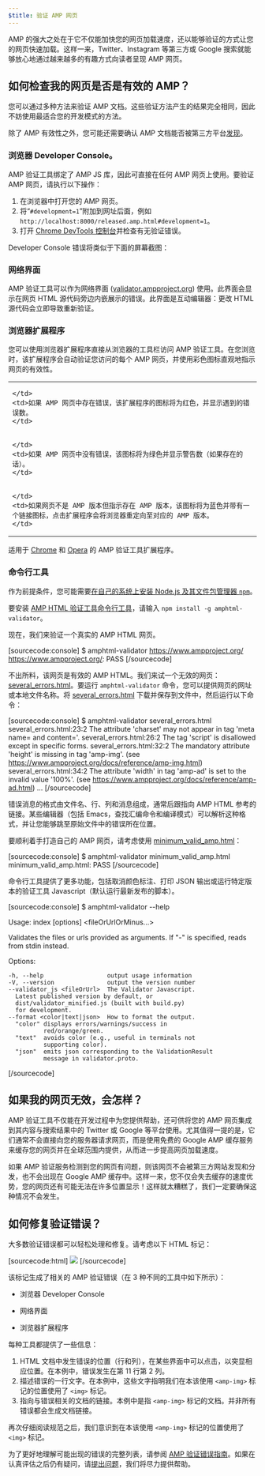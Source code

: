 ```yaml
---
$title: 验证 AMP 网页
---
```


AMP 的强大之处在于它不仅能加快您的网页加载速度，还以能够验证的方式让您的网页快速加载。<i></i>这样一来，Twitter、Instagram 等第三方或 Google 搜索就能够放心地通过越来越多的有趣方式向读者呈现 AMP 网页。

## 如何检查我的网页是否是有效的 AMP？

您可以通过多种方法来验证 AMP 文档。这些验证方法产生的结果完全相同，因此不妨使用最适合您的开发模式的方法。

除了 AMP 有效性之外，您可能还需要确认 AMP 文档能否被第三方平台[发现](/docs/guides/discovery.html)。

### 浏览器 Developer Console。

AMP 验证工具绑定了 AMP JS 库，因此可直接在任何 AMP 网页上使用。要验证 AMP 网页，请执行以下操作：

  1. 在浏览器中打开您的 AMP 网页。
  1. 将“`#development=1`”附加到网址后面，例如 `http://localhost:8000/released.amp.html#development=1`。
  1. 打开 [Chrome DevTools 控制台](https://developers.google.com/web/tools/chrome-devtools/debug/console/)并检查有无验证错误。

Developer Console 错误将类似于下面的屏幕截图：

<amp-img src="/static/img/docs/validator_errors.png" width="713" height="243" alt="Chrome Developer Console 中 AMP 验证工具错误的屏幕截图" layout="responsive"></amp-img>


### 网络界面

AMP 验证工具可以作为网络界面 ([validator.ampproject.org](https://validator.ampproject.org/)) 使用。此界面会显示在网页 HTML 源代码旁边内嵌展示的错误。此界面是互动编辑器：更改 HTML 源代码会立即导致重新验证。

<amp-img src="/static/img/docs/validator_web_ui.png" width="660" height="507" alt="包含错误示例的 validator.ampproject.org 屏幕截图。" layout="responsive"></amp-img>


### 浏览器扩展程序

您可以使用浏览器扩展程序直接从浏览器的工具栏访问 AMP 验证工具。在您浏览时，该扩展程序会自动验证您访问的每个 AMP 网页，并使用彩色图标直观地指示网页的有效性。

<table>
  <tr>
    <td>
      <amp-img src="/static/img/docs/validator_icon_invalid.png" width="20" height="20" alt="表示无效 AMP 文档的红色 AMP 图标。" layout="fixed"></amp-img>
      
    </td>
    <td>如果 AMP 网页中存在错误，该扩展程序的图标将为红色，并显示遇到的错误数。
    </td>
  </tr>
  <tr>
    <td>
      <amp-img src="/static/img/docs/validator_icon_valid.png" width="20" height="20" alt="表示有效 AMP 文档的绿色 AMP 图标。" layout="fixed"></amp-img>
      
    </td>
    <td>如果 AMP 网页中没有错误，该图标将为绿色并显示警告数（如果存在的话）。
    </td>
  </tr>
  <tr>
    <td>
      <amp-img src="/static/img/docs/validator_icon_link.png" width="20" height="20" alt="表示点击可转到 AMP HTML 版本的蓝色 AMP 图标。" layout="fixed"></amp-img>
      
    </td>
    <td>如果网页不是 AMP 版本但指示存在 AMP 版本，该图标将为蓝色并带有一个链接图标，点击扩展程序会将浏览器重定向至对应的 AMP 版本。
    </td>
  </tr>
</table>

适用于 [Chrome](https://chrome.google.com/webstore/detail/amp-validator/nmoffdblmcmgeicmolmhobpoocbbmknc) 和 [Opera](https://addons.opera.com/en-gb/extensions/details/amp-validator/) 的 AMP 验证工具扩展程序。

### 命令行工具

作为前提条件，您可能需要[在自己的系统上安装 Node.js 及其文件包管理器 `npm`](https://docs.npmjs.com/getting-started/installing-node)。

要安装 [AMP HTML 验证工具命令行工具](https://www.npmjs.com/package/amphtml-validator)，请输入 `npm install -g amphtml-validator`。

现在，我们来验证一个真实的 AMP HTML 网页。

[sourcecode:console]
$ amphtml-validator https://www.ampproject.org/
https://www.ampproject.org/: PASS
[/sourcecode]

不出所料，该网页是有效的 AMP HTML。我们来试一个无效的网页：[several_errors.html](https://raw.githubusercontent.com/ampproject/amphtml/master/validator/testdata/feature_tests/several_errors.html)。要运行 `amphtml-validator` 命令，您可以提供网页的网址或本地文件名称。将 [several_errors.html](https://raw.githubusercontent.com/ampproject/amphtml/master/validator/testdata/feature_tests/several_errors.html) 下载并保存到文件中，然后运行以下命令：

[sourcecode:console]
$ amphtml-validator several_errors.html
several_errors.html:23:2 The attribute 'charset' may not appear in tag 'meta name= and content='.
several_errors.html:26:2 The tag 'script' is disallowed except in specific forms.
several_errors.html:32:2 The mandatory attribute 'height' is missing in tag 'amp-img'. (see https://www.ampproject.org/docs/reference/amp-img.html)
several_errors.html:34:2 The attribute 'width' in tag 'amp-ad' is set to the invalid value '100%'. (see https://www.ampproject.org/docs/reference/amp-ad.html)
...
[/sourcecode]

错误消息的格式由文件名、行、列和消息组成，通常后跟指向 AMP HTML 参考的链接。某些编辑器（包括 Emacs，查找汇编命令和编译模式）可以解析这种格式，并让您能够跳至原始文件中的错误所在位置。

要顺利着手打造自己的 AMP 网页，请考虑使用 [minimum_valid_amp.html](https://raw.githubusercontent.com/ampproject/amphtml/master/validator/testdata/feature_tests/minimum_valid_amp.html)：

[sourcecode:console]
$ amphtml-validator minimum_valid_amp.html
minimum_valid_amp.html: PASS
[/sourcecode]

命令行工具提供了更多功能，包括取消颜色标注、打印 JSON 输出或运行特定版本的验证工具 Javascript（默认运行最新发布的脚本）。

[sourcecode:console]
$ amphtml-validator --help

  Usage: index [options] <fileOrUrlOrMinus...>

  Validates the files or urls provided as arguments. If "-" is
  specified, reads from stdin instead.

  Options:

    -h, --help                  output usage information
    -V, --version               output the version number
    --validator_js <fileOrUrl>  The Validator Javascript.
      Latest published version by default, or
      dist/validator_minified.js (built with build.py)
      for development.
    --format <color|text|json>  How to format the output.
      "color" displays errors/warnings/success in
              red/orange/green.
      "text"  avoids color (e.g., useful in terminals not
              supporting color).
      "json"  emits json corresponding to the ValidationResult
              message in validator.proto.
[/sourcecode]

## 如果我的网页无效，会怎样？

AMP 验证工具不仅能在开发过程中为您提供帮助，还可供将您的 AMP 网页集成到其内容与搜索结果中的 Twitter 或 Google 等平台使用。尤其值得一提的是，它们通常不会直接向您的服务器请求网页，而是使用免费的 Google AMP 缓存服务来缓存您的网页并在全球范围内提供，从而进一步提高网页加载速度。

如果 AMP 验证服务检测到您的网页有问题，则该网页不会被第三方网站发现和分发，也不会出现在 Google AMP 缓存中。这样一来，您不仅会失去缓存的速度优势，您的网页还有可能无法在许多位置显示！这样就太糟糕了，我们一定要确保这种情况不会发生。

## 如何修复验证错误？

大多数验证错误都可以轻松处理和修复。请考虑以下 HTML 标记：

[sourcecode:html]
<img src="cat.png">
[/sourcecode]

该标记生成了相关的 AMP 验证错误（在 3 种不同的工具中如下所示）：

* 浏览器 Developer Console
<amp-img alt="AMP 错误：“img”标记只能是“noscript”标记的子级。您是不是要使用“amp-img”？第 11 行第 2 列" height="30" src="/static/img/docs/validator_console_imgerror.png" width="696" layout="responsive"></amp-img>

* 网络界面
<amp-img alt="AMP 错误：“img”标记只能是“noscript”标记的子级。您是不是要使用“amp-img”？第 11 行第 2 列" height="58" src="/static/img/docs/validator_webui_imgerror.png" width="676" layout="responsive"></amp-img>

* 浏览器扩展程序
<amp-img alt="AMP 错误：“img”标记只能是“noscript”标记的子级。您是不是要使用“amp-img”？第 11 行第 2 列" height="108" src="/static/img/docs/validator_extension_imgerror.png" width="724" layout="responsive"></amp-img>

每种工具都提供了一些信息：

  1. HTML 文档中发生错误的位置（行和列），在某些界面中可以点击，以突显相应位置。在本例中，错误发生在第 11 行第 2 列。
  1. 描述错误的一行文字。在本例中，这些文字指明我们在本该使用 `<amp-img>` 标记的位置使用了 `<img>` 标记。
  1. 指向与错误相关的文档的链接。本例中是指 `<amp-img>` 标记的文档。并非所有错误都会生成文档链接。

再次仔细阅读规范之后，我们意识到在本该使用 `<amp-img>` 标记的位置使用了 `<img>` 标记。

为了更好地理解可能出现的错误的完整列表，请参阅 [AMP 验证错误指南](https://www.ampproject.org/docs/reference/validation_errors.html)。如果在认真评估之后仍有疑问，请[提出问题](http://stackoverflow.com/questions/tagged/amp-html)，我们将尽力提供帮助。
